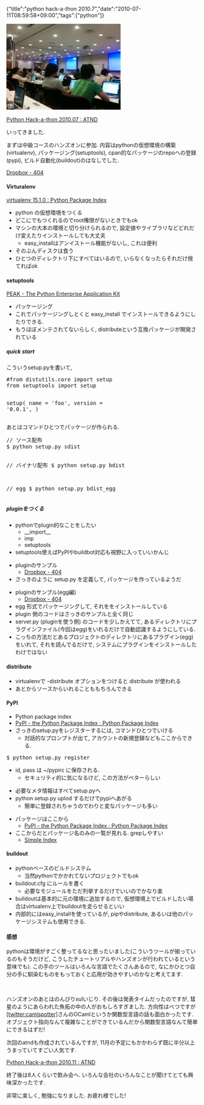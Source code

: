 {"title":"python hack-a-thon 2010.7","date":"2010-07-11T08:59:58+09:00","tags":["python"]}

<!-- DATE: 2010-07-10T23:59:58+00:00 -->
<!-- OLDURL: http://d.hatena.ne.jp/cou929_la/20100710/ -->


<div class="section">
<img src="images/20100710160819.jpg"/>
<p><a href="http://atnd.org/events/2906" target="_blank">Python Hack-a-thon 2010.07 : ATND</a></p>
<p>いってきました. </p>
<p>まずは中級コースのハンズオンに参加. 内容はpythonの仮想環境の構築(virtualenv), パッケージング(setuptools), cpan的なパッケージのrepoへの登録(pypi), ビルド自動化(buildout)のはなしでした.</p>
<p><a href="http://dl.dropbox.com/u/284189/pyhack4/build/html/index.html" target="_blank">Dropbox - 404</a></p>
<h4>Virturalenv</h4>
<p><a href="http://pypi.python.org/pypi/virtualenv" target="_blank">virtualenv 15.1.0 : Python Package Index</a></p>

<ul>
<li> python の仮想環境をつくる</li>
<li> どこにでもつくれるのでroot権限がないときでもok</li>
<li> マシンの大本の環境と切り分けられるので, 設定値やライブラリなどどれだけ変えたりインストールしても大丈夫

<ul>
<li> easy_installはアンイストール機能がないし, これは便利 </li>
</ul>
</li>
<li> そのぶんディスクは食う</li>
<li> ひとつのディレクトリ下にすべてはいるので, いらなくなったらそれだけ捨てればok</li>
</ul>
<h4>setuptools</h4>
<p><a href="http://peak.telecommunity.com/" target="_blank">PEAK - The Python Enterprise Application Kit</a></p>

<ul>
<li> パッケージング</li>
<li> これでパッケージングしとくと easy_install でインストールできるようにしたりできる.</li>
<li> もうほぼメンテされてないらしく, distributeという互換パッケージが開発されている</li>
</ul>
<h5>quick start</h5>
<p>こういうsetup.pyを書いて,</p>
<pre class="syntax-highlight">
<span class="synComment">#from distutils.core import setup</span>
<span class="synPreProc">from</span> setuptools <span class="synPreProc">import</span> setup

setup(
    name = '<span class="synConstant">foo</span>',
    version = '<span class="synConstant">0.0.1</span>',
)
</pre>

<p>あとはコマンドひとつでパッケージが作られる.</p>
<pre>
// ソース配布
$ python setup.py sdist

// バイナリ配布
$ python setup.py bdist

// egg
$ python setup.py bdist_egg
</pre>

<h5>pluginをつくる</h5>

<ul>
<li> pythonでplugin的なことをしたい

<ul>
<li> __import__</li>
<li> imp</li>
<li> setuptools</li>
</ul>
</li>
<li> setuptools使えばPyPIやbuildbot対応も視野に入っていいかんじ</li>
</ul>

<ul>
<li> pluginのサンプル

<ul>
<li> <a href="http://dl.dropbox.com/u/284189/pyhack4/build/html/setuptools/setuptools-plugin1.html" target="_blank">Dropbox - 404</a></li>
</ul>
</li>
<li> さっきのように setup.py を定義して, パッケージを作っているようだ</li>
</ul>

<ul>
<li> pluginのサンプル(egg編)

<ul>
<li> <a href="http://dl.dropbox.com/u/284189/pyhack4/build/html/setuptools/setuptools-plugin2.html" target="_blank">Dropbox - 404</a></li>
</ul>
</li>
<li> egg 形式でパッケージングして, それををインストールしている</li>
<li> plugin 側のコードはさっきのサンプルと全く同じ</li>
<li> server.py (pluginを使う側) のコードを少しかえてて, あるディレクトリにプラグインファイル(今回はegg)をいれるだけで自動認識するようにしている.</li>
<li> こっちの方法だとあるプロジェクトのディレクトリにあるプラグイン(egg)をいれて, それを読んでるだけで, システムにプラグインをインストールしたわけではない</li>
</ul>
<h4>distribute</h4>

<ul>
<li> virtualenvで -distribute オプションをつけると distribute が使われる</li>
<li> あとからソースからいれることももちろんできる</li>
</ul>
<h4>PyPI</h4>

<ul>
<li> Python package index</li>
<li> <a href="http://pypi.python.org/pypi" target="_blank">PyPI - the Python Package Index : Python Package Index</a></li>
<li> さっきのsetup.pyをレジスターするには, コマンドひとつでいける

<ul>
<li> 対話的なプロンプトが出て, アカウントの新規登録などもここからできる.</li>
</ul>
</li>
</ul>
<pre>
$ python setup.py register
</pre>


<ul>
<li> id, pass は ~/pypirc に保存される.

<ul>
<li> セキュリティ的に気になるけど, この方法がベターらしい</li>
</ul>
</li>
</ul>

<ul>
<li> 必要なメタ情報はすべてsetup.pyへ</li>
<li> python setup.py uplod するだけでpypiへあがる

<ul>
<li> 簡単に登録されちゃうのでわりと変なパッケージも多い</li>
</ul>
</li>
</ul>

<ul>
<li> パッケージはここから

<ul>
<li> <a href="http://pypi.python.org/pypi" target="_blank">PyPI - the Python Package Index : Python Package Index</a></li>
</ul>
</li>
<li> ここからだとパッケージ名のみの一覧が見れる. grepしやすい

<ul>
<li> <a href="http://pypi.python.org/simple/" target="_blank">Simple Index</a></li>
</ul>
</li>
</ul>
<h4>buildout</h4>

<ul>
<li> pythonベースのビルドシステム

<ul>
<li> 当然pythonでかかれてないプロジェクトでもok</li>
</ul>
</li>
<li> buildout.cfg にルールを書く

<ul>
<li> 必要なモジュールをただ列挙するだけでいいのでかなり楽</li>
</ul>
</li>
<li> buildoutは基本的に元の環境に追加するので, 仮想環境上でビルドしたい場合はvirtualenv上でbuildoutを走らせるといい</li>
<li> 内部的にはeasy_installを使っているが, pipやdistribute, あるいは他のパッケージシステムも使用できる.</li>
</ul>
<h4>感想</h4>
<p>pythonは環境がすごく整ってるなと思ったいました(こういうツールが揃っているのもそうだけど, こうしたチュートリアルやハンズオンが行われているという意味でも). この手のツールはいろんな言語でたくさんあるので, なにかひとつ自分の手に馴染むものをもっておくと応用が効きやすいのかなと考えてます.</p>
<br>

<p>ハンズオンのあとはのんびりxulいじり. その後は発表タイムだったのですが, 彗星のようにあらわれた魚拓の中の人がおもしろすぎました. 方向性はべつですが<a class="keyword" href="http://d.hatena.ne.jp/keyword/%5Btwitter%3Acamlspotter%5D">[twitter:camlspotter]</a>さんのOCamlというか関数型言語の話も面白かったです. オブジェクト指向なんて複雑なことができているんだから関数型言語なんて簡単にできるはずだ!</p>
<p>次回のatndも作成されているんですが, 11月の予定にもかかわらず既に半分以上うまっていてすごい人気です.</p>
<p><a href="http://atnd.org/events/6359" target="_blank">Python Hack-a-thon 2010.11 : ATND</a></p>
<p>終了後は8人くらいで飲み会へ. いろんな会社のいろんなことが聞けてとても興味深かったです.</p>
<p>非常に楽しく, 勉強になりました. お疲れ様でした!</p>
</div>






